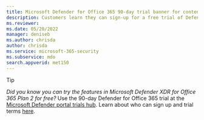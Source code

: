```yaml
---
title: Microsoft Defender for Office 365 90-day trial banner for content
description: Customers learn they can sign-up for a free trial of Defender for Office 365.
ms.reviewer: 
ms.date: 05/20/2022
manager: deniseb
ms.author: chrisda
author: chrisda
ms.service: microsoft-365-security
ms.subservice: mdo
search.appverid: met150
---
```


> [!TIP]
> *Did you know you can try the features in Microsoft Defender XDR for Office 365 Plan 2 for free?* Use the 90-day Defender for Office 365 trial at the [Microsoft Defender portal trials hub](https://security.microsoft.com/trialHorizontalHub?sku=MDO&ref=DocsRef). Learn about who can sign up and trial terms [here](../defender-office-365/try-microsoft-defender-for-office-365.md).
